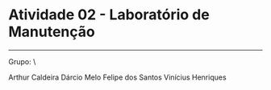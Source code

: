 # Atividade 02 - Laboratório de Manutenção
---

Grupo: \

Arthur Caldeira
Dárcio Melo
Felipe dos Santos
Vinícius Henriques
